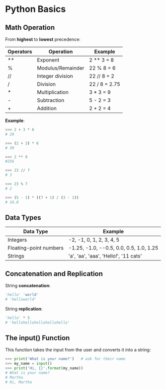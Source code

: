 # Python Basics

## Math Operation

From **highest** to **lowest** precedence:

| Operators | Operation         | Example       |
| --------- | ----------------- | ------------- |
| \*\*      | Exponent          | 2 \*\* 3 = 8  |
| %         | Modulus/Remainder | 22 % 8 = 6    |
| //        | Integer division  | 22 // 8 = 2   |
| /         | Division          | 22 / 8 = 2.75 |
| \*        | Multiplication    | 3 \* 3 = 9    |
| -         | Subtraction       | 5 - 2 = 3     |
| +         | Addition          | 2 + 2 = 4     |

**Example**:

```python
>>> 2 + 3 * 6
# 20

>>> (2 + 3) * 6
# 30

>>> 2 ** 8
#256

>>> 23 // 7
# 3

>>> 23 % 7
# 2

>>> (5 - 1) * ((7 + 1) / (3 - 1))
# 16.0
```

## Data Types

| Data Type              | Example                                 |
| ---------------------- | --------------------------------------- |
| Integers               | -2, -1, 0, 1, 2, 3, 4, 5                |
| Floating-point numbers | -1.25, -1.0, --0.5, 0.0, 0.5, 1.0, 1.25 |
| Strings                | 'a', 'aa', 'aaa', 'Hello!', '11 cats'   |

## Concatenation and Replication

String **concatenation**:

```python
'hello' 'world'
# 'helloworld'
```

String **replication**:

```python
'hello' * 5
# 'hellohellohellohellohello'
```

## The input() Function

This function takes the input from the user and converts it into a string:

```python
>>> print('What is your name?')   # ask for their name
>>> my_name = input()
>>> print('Hi, {}'.format(my_name))
# What is your name?
# Martha
# Hi, Martha
```
